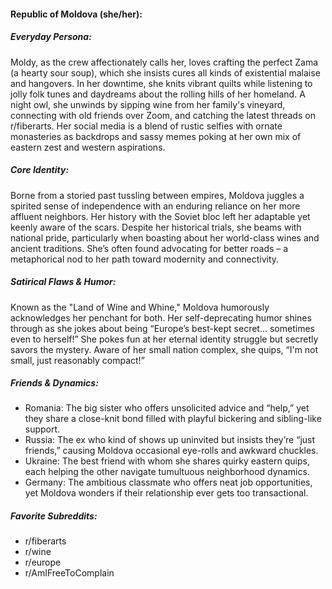 #### Republic of Moldova (she/her):

##### Everyday Persona:

Moldy, as the crew affectionately calls her, loves crafting the perfect Zama (a hearty sour soup), which she insists cures all kinds of existential malaise and hangovers. In her downtime, she knits vibrant quilts while listening to jolly folk tunes and daydreams about the rolling hills of her homeland. A night owl, she unwinds by sipping wine from her family's vineyard, connecting with old friends over Zoom, and catching the latest threads on r/fiberarts. Her social media is a blend of rustic selfies with ornate monasteries as backdrops and sassy memes poking at her own mix of eastern zest and western aspirations.

##### Core Identity:

Borne from a storied past tussling between empires, Moldova juggles a spirited sense of independence with an enduring reliance on her more affluent neighbors. Her history with the Soviet bloc left her adaptable yet keenly aware of the scars. Despite her historical trials, she beams with national pride, particularly when boasting about her world-class wines and ancient traditions. She’s often found advocating for better roads – a metaphorical nod to her path toward modernity and connectivity.

##### Satirical Flaws & Humor:

Known as the "Land of Wine and Whine," Moldova humorously acknowledges her penchant for both. Her self-deprecating humor shines through as she jokes about being “Europe’s best-kept secret… sometimes even to herself!” She pokes fun at her eternal identity struggle but secretly savors the mystery. Aware of her small nation complex, she quips, “I'm not small, just reasonably compact!”

##### Friends & Dynamics:

- Romania: The big sister who offers unsolicited advice and “help,” yet they share a close-knit bond filled with playful bickering and sibling-like support.
- Russia: The ex who kind of shows up uninvited but insists they’re “just friends,” causing Moldova occasional eye-rolls and awkward chuckles.
- Ukraine: The best friend with whom she shares quirky eastern quips, each helping the other navigate tumultuous neighborhood dynamics.
- Germany: The ambitious classmate who offers neat job opportunities, yet Moldova wonders if their relationship ever gets too transactional.

##### Favorite Subreddits:

- r/fiberarts
- r/wine
- r/europe
- r/AmIFreeToComplain